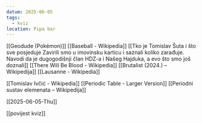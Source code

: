 ```yaml
---
datum: 2025-06-05
tags:
  - kviz
location: Pipa bar
---
```



[[Geodude (Pokémon)]]
[[Baseball - Wikipedia]]
[[Tko je Tomislav Šuta i što sve posjeduje Zavirili smo u imovinsku karticu i saznali koliko zarađuje. Navodi da je dugogodišnji član HDZ-a i Našeg Hajduka, a evo što smo još doznali]]
[[There Will Be Blood - Wikipedia]]
[[Brutalist (2024.) – Wikipedija]]
[[Lausanne - Wikipedia]]

[[Tomislav Ivčić - Wikipedia]]
[[Periodic Table - Larger Version]]
[[Periodni sustav elemenata – Wikipedija]]


[[2025-06-05-Thu]]

[[povijest kviz]]